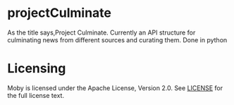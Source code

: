 # projectCulminate

As the title says,Project Culminate.
Currently an API structure for culminating news from different sources and curating them. 
Done in python


Licensing
=========
Moby is licensed under the Apache License, Version 2.0. See
[LICENSE](https://github.com/arju88nair/projectCulminate/blob/master/LICENSE) for the full
license text.


